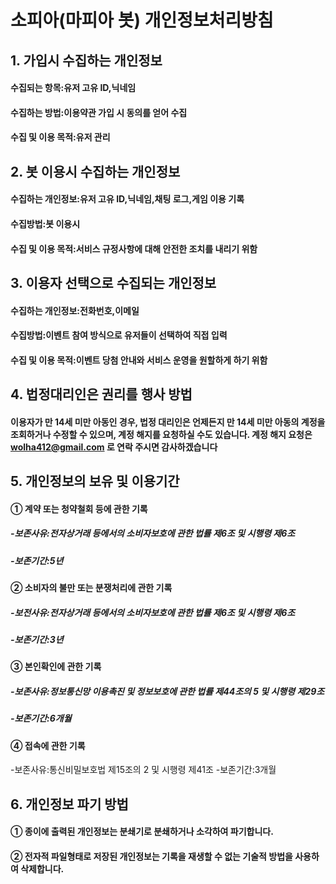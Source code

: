 # 소피아(마피아 봇) 개인정보처리방침

## 1. 가입시 수집하는 개인정보
#### 수집되는 항목:유저 고유 ID,닉네임
#### 수집하는 방법:이용약관 가입 시 동의를 얻어 수집
#### 수집 및 이용 목적:유저 관리

## 2. 봇 이용시 수집하는 개인정보
#### 수집하는 개인정보:유저 고유 ID,닉네임,채팅 로그,게임 이용 기록
#### 수집방법:봇 이용시
#### 수집 및 이용 목적:서비스 규정사항에 대해 안전한 조치를 내리기 위함

## 3. 이용자 선택으로 수집되는 개인정보
#### 수집하는 개인정보:전화번호,이메일
#### 수집방법:이벤트 참여 방식으로 유저들이 선택하여 직접 입력
#### 수집 및 이용 목적:이벤트 당첨 안내와 서비스 운영을 원할하게 하기 위함

## 4. 법정대리인은 권리를 행사 방법
#### 이용자가 만 14세 미만 아동인 경우, 법정 대리인은 언제든지 만 14세 미만 아동의 계정을 조회하거나 수정할 수 있으며, 계정 해지를 요청하실 수도 있습니다. 계정 해지 요청은 wolha412@gmail.com 로 연락 주시면 감사하겠습니다

## 5. 개인정보의 보유 및 이용기간
#### ① 계약 또는 청약철회 등에 관한 기록
##### -보존사유:전자상거래 등에서의 소비자보호에 관한 법률 제6조 및 시행령 제6조
##### -보존기간:5년
#### ② 소비자의 불만 또는 분쟁처리에 관한 기록
##### -보전사유:전자상거래 등에서의 소비자보호에 관한 법률 제6조 및 시행령 제6조
##### -보존기간:3년
#### ③ 본인확인에 관한 기록
##### -보존사유:정보통신망 이용촉진 및 정보보호에 관한 법률 제44조의 5 및 시행령 제29조
##### -보존기간:6개월
#### ④ 접속에 관한 기록
-보존사유:통신비밀보호법 제15조의 2 및 시행령 제41조
-보존기간:3개월

## 6. 개인정보 파기 방법
#### ① 종이에 출력된 개인정보는 분쇄기로 분쇄하거나 소각하여 파기합니다.
#### ② 전자적 파일형태로 저장된 개인정보는 기록을 재생할 수 없는 기술적 방법을 사용하여 삭제합니다.
